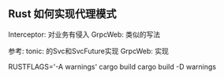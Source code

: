 ## Rust 如何实现代理模式


Interceptor: 对业务有侵入
GrpcWeb: 类似的写法

参考:
tonic: 的Svc和SvcFuture实现
GrpcWeb: 实现

RUSTFLAGS='-A warnings' cargo build
cargo build -D warnings
